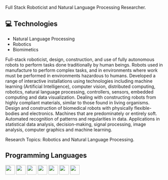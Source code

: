 

Full Stack Roboticist and Natural Language Processing Researcher.

## :computer: Technologies
* Natural Language Processing
* Robotics
* Biomimetics

Full-stack roboticist, design, construction, and use of fully autonomous robots to perform tasks done traditionally by human beings. Robots used in manufacture to perform complex tasks, and in environments where work must be performed in environments hazardous to humans.
Developed a range of interactive installations using technologies including machine learning (Artificial Intelligence), computer vision, distributed computing, robotics, natural language processing, controllers, sensors, embedded computing and data visualization. Dealing with constructing robots from highly compliant materials, similar to those found in living organisms. Design and construction of biomedical robots with physically flexible-bodies and electronics. Machines that are predominately or entirely soft. Automated recognition of patterns and regularities in data. Applications in statistical data analysis, decision-making, signal processing, image analysis, computer graphics and machine learning.

Research Topics: Robotics and Natural Language Processing.

## Programming Languages
<img src = 'https://github.com/MarikIshtar007/MarikIshtar007/blob/master/images/c-original.svg' width='30'/> <img src = 'https://github.com/MarikIshtar007/MarikIshtar007/blob/master/images/cpp.svg' width='30'/> <img src = 'https://github.com/MarikIshtar007/MarikIshtar007/blob/master/images/python.svg' height='30'/> <img src = 
'https://github.com/MarikIshtar007/MarikIshtar007/blob/master/images/js.svg' height='30'/> <img src = 
'https://img.shields.io/badge/ros-%230A0FF9.svg' width='30'/> <img src = 
'https://github.com/MarikIshtar007/MarikIshtar007/blob/master/images/sql.svg' width='30'/> <img src = 
'https://github.com/MarikIshtar007/MarikIshtar007/blob/master/images/git.svg' width='30'/>

